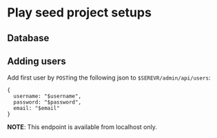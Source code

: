# Play seed project setups

## Database
 

## Adding users
Add first user by `POST`ing the following json to `$SEREVR/admin/api/users`:

```$json
{
  username: "$username",
  password: "$password",
  email: "$email"
}
```

**NOTE**: This endpoint is available from localhost only.
